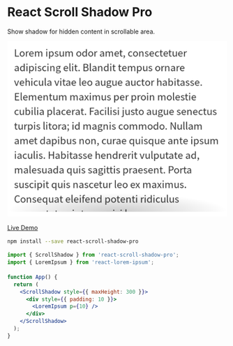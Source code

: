 # React Scroll Shadow Pro

Show shadow for hidden content in scrollable area.

![Screenshot](./screenshot.png)

[Live Demo](https://guoyunhe.github.io/react-scroll-shadow-pro/)

```bash
npm install --save react-scroll-shadow-pro
```

```jsx device="mobile"
import { ScrollShadow } from 'react-scroll-shadow-pro';
import { LoremIpsum } from 'react-lorem-ipsum';

function App() {
  return (
    <ScrollShadow style={{ maxHeight: 300 }}>
      <div style={{ padding: 10 }}>
        <LoremIpsum p={10} />
      </div>
    </ScrollShadow>
  );
}
```
